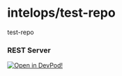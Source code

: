 # intelops/test-repo
test-repo


### REST Server



    










[![Open in DevPod!](https://devpod.sh/assets/open-in-devpod.svg)](https://devpod.sh/open#https://github.com/mahendraintelops/test-repo/test-repo)
